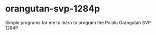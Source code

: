 orangutan-svp-1284p
===================

Simple programs for me to learn to program the Pololu Orangutan SVP 1284P
